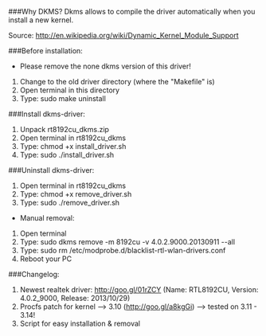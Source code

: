 ###Why DKMS?
Dkms allows to compile the driver automatically when you install a new kernel.

Source: http://en.wikipedia.org/wiki/Dynamic_Kernel_Module_Support

###Before installation:
- Please remove the none dkms version of this driver!
1. Change to the old driver directory (where the "Makefile" is)
2. Open terminal in this directory
3. Type: sudo make uninstall

###Install dkms-driver:
1. Unpack rt8192cu_dkms.zip
2. Open terminal in rt8192cu_dkms
3. Type: chmod +x install_driver.sh
4. Type: sudo ./install_driver.sh

###Uninstall dkms-driver:
1. Open terminal in rt8192cu_dkms
2. Type: chmod +x remove_driver.sh
3. Type: sudo ./remove_driver.sh
- Manual removal:
1. Open terminal
2. Type: sudo dkms remove -m 8192cu -v 4.0.2.9000.20130911 --all
3. Type: sudo rm /etc/modprobe.d/blacklist-rtl-wlan-drivers.conf
4. Reboot your PC

###Changelog:
1. Newest realtek driver: http://goo.gl/01rZCY  (Name: RTL8192CU, Version: 4.0.2_9000, Release: 2013/10/29)
2. Procfs patch for kernel --> 3.10 (http://goo.gl/a8kgGi) --> tested on 3.11 - 3.14!
3. Script for easy installation & removal
